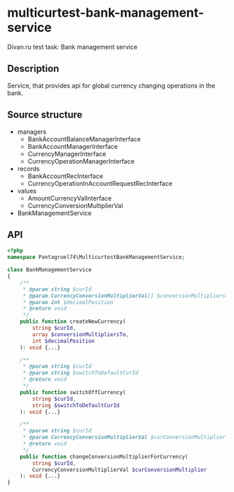 # multicurtest-bank-management-service
Divan.ru test task: Bank management service


## Description
Service, that provides api for global currency changing operations in the bank.


## Source structure
- managers
  - BankAccountBalanceManagerInterface
  - BankAccountManagerInterface
  - CurrencyManagerInterface
  - CurrencyOperationManagerInterface
- records
  - BankAccountRecInterface
  - CurrencyOperationInAccountRequestRecInterface
- values
  - AmountCurrencyValInterface
  - CurrencyConversionMultiplierVal
- BankManagementService


## API
```php
<?php
namespace Pantagruel74\MulticurtestBankManagementService;

class BankManagementService
{
    /**
     * @param string $curId
     * @param CurrencyConversionMultiplierVal[] $conversionMultipliersTo
     * @param int $decimalPosition
     * @return void
     */
    public function createNewCurrency(
        string $curId,
        array $conversionMultipliersTo,
        int $decimalPosition
    ): void {...}

    /**
     * @param string $curId
     * @param string $switchToDefaultCurId
     * @return void
     */
    public function switchOffCurrency(
        string $curId,
        string $switchToDefaultCurId
    ): void {...}

    /**
     * @param string $curId
     * @param CurrencyConversionMultiplierVal $curConversionMultiplier
     * @return void
     */
    public function changeConversionMultiplierForCurrency(
        string $curId,
        CurrencyConversionMultiplierVal $curConversionMultiplier
    ): void {...}
}
```